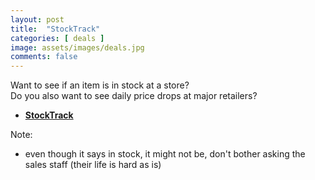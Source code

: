 ```yaml
---
layout: post
title:  "StockTrack"
categories: [ deals ]
image: assets/images/deals.jpg
comments: false
---
```


Want to see if an item is in stock at a store?  
Do you also want to see daily price drops at major retailers?

+  **[StockTrack](https://stocktrack.ca/)** 

Note:

+ even though it says in stock, it might not be, don't bother asking the sales staff (their life is hard as is)